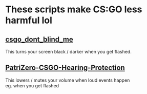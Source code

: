 # These scripts make CS:GO less harmful lol

## [csgo_dont_blind_me](https://github.com/dev7355608/csgo_dont_blind_me)

This turns your screen black / darker when you get flashed.

## [PatriZero-CSGO-Hearing-Protection](https://github.com/patrikzudel/PatrikZeros-CSGO-Sound-Fix)

This lowers / mutes your volume when loud events happen  
eg. when you get flashed
